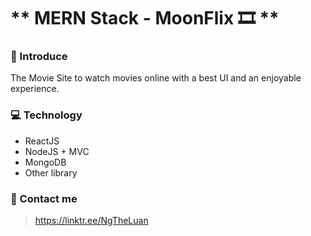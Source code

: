 # ** MERN Stack - MoonFlix 🎞️ **

### 🎉 Introduce

The Movie Site to watch movies online with a best UI and an enjoyable experience.

### 💻 Technology

- ReactJS
- NodeJS + MVC
- MongoDB
- Other library

### 📌 Contact me

> https://linktr.ee/NgTheLuan
